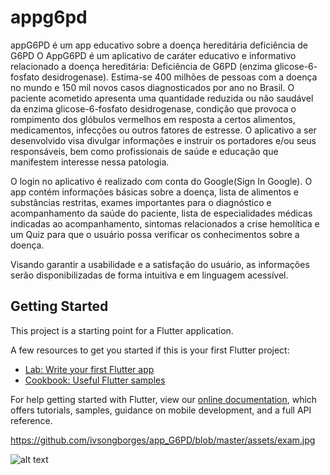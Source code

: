 # appg6pd

appG6PD é um app educativo sobre a doença hereditária deficiência de G6PD
O AppG6PD é um aplicativo de caráter educativo e informativo
relacionado a doença hereditária: Deficiência de G6PD (enzima glicose-6-
fosfato desidrogenase). Estima-se 400 milhões de pessoas com a doença no
mundo e 150 mil novos casos diagnosticados por ano no Brasil. O paciente
acometido apresenta uma quantidade reduzida ou não saudável da enzima
glicose-6-fosfato desidrogenase, condição que provoca o rompimento dos
glóbulos vermelhos em resposta a certos alimentos, medicamentos, infecções
ou outros fatores de estresse. O aplicativo a ser desenvolvido visa divulgar
informações e instruir os portadores e/ou seus responsáveis, bem como
profissionais de saúde e educação que manifestem interesse nessa patologia.

O login no aplicativo é realizado com conta do Google(Sign In Google). O app contém informações básicas sobre a doença, lista de alimentos e substâncias restritas, exames importantes para o diagnóstico e acompanhamento da saúde do paciente, lista de especialidades médicas indicadas ao acompanhamento, sintomas relacionados a crise hemolítica e um Quiz para que o usuário possa verificar os conhecimentos sobre a doença.

Visando garantir a usabilidade e a satisfação do usuário, as informações serão disponibilizadas de forma intuitiva e em linguagem acessível.
## Getting Started

This project is a starting point for a Flutter application.

A few resources to get you started if this is your first Flutter project:

- [Lab: Write your first Flutter app](https://flutter.dev/docs/get-started/codelab)
- [Cookbook: Useful Flutter samples](https://flutter.dev/docs/cookbook)

For help getting started with Flutter, view our
[online documentation](https://flutter.dev/docs), which offers tutorials,
samples, guidance on mobile development, and a full API reference.

https://github.com/ivsongborges/app_G6PD/blob/master/assets/exam.jpg

![alt text](https://github.com/ivsongborges/app_G6PD/blob/master/assets/exam.jpg?raw=true)
